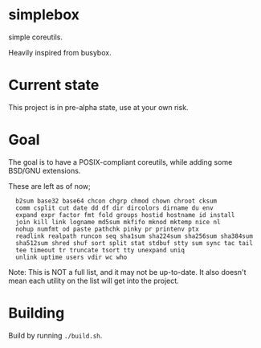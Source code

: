 # simplebox
simple coreutils.

Heavily inspired from busybox.

# Current state
This project is in pre-alpha state, use at your own risk.

# Goal
The goal is to have a POSIX-compliant coreutils, while adding some BSD/GNU extensions.

These are left as of now;

```
  b2sum base32 base64 chcon chgrp chmod chown chroot cksum
  comm csplit cut date dd df dir dircolors dirname du env
  expand expr factor fmt fold groups hostid hostname id install
  join kill link logname md5sum mkfifo mknod mktemp nice nl
  nohup numfmt od paste pathchk pinky pr printenv ptx 
  readlink realpath runcon seq sha1sum sha224sum sha256sum sha384sum
  sha512sum shred shuf sort split stat stdbuf stty sum sync tac tail
  tee timeout tr truncate tsort tty unexpand uniq
  unlink uptime users vdir wc who
```

Note: This is NOT a full list, and it may not be up-to-date. It also doesn't mean each utility on the list will get into the project.

# Building
Build by running `./build.sh`.
